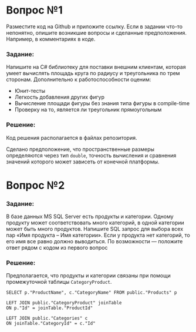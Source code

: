 # Вопрос №1

Разместите код на Github и приложите ссылку. Если в задании что-то непонятно, опишите возникшие вопросы и сделанные предположения. Например, в комментариях в коде.

### Задание:
Напишите на C# библиотеку для поставки внешним клиентам, которая умеет вычислять площадь круга по радиусу и треугольника по трем сторонам. Дополнительно к работоспособности оценим:
- Юнит-тесты
- Легкость добавления других фигур
- Вычисление площади фигуры без знания типа фигуры в compile-time
- Проверку на то, является ли треугольник прямоугольным

### Решение:
Код решения располагается в файлах репозитория. 

Сделано предположение, что пространственные размеры определяются через тип `double`, точность вычисления и сравнения значений которого может зависеть от конечной платформы.

# Вопрос №2

### Задание:

В базе данных MS SQL Server есть продукты и категории. Одному продукту может соответствовать много категорий, в одной категории может быть много продуктов. Напишите SQL запрос для выбора всех пар «Имя продукта – Имя категории». Если у продукта нет категорий, то его имя все равно должно выводиться.
По возможности — положите ответ рядом с кодом из первого вопрос


### Решение:
Предполагается, что продукты и категории связаны при помощи промежуточной таблицы `CategoryProduct`.

```
SELECT p."ProductName", c."CategoryName" FROM public."Products" p

LEFT JOIN public."CategoryProduct" joinTable 
ON p."Id" = joinTable."ProductId"

LEFT JOIN public."Categories" c
ON joinTable."CategoryId" = c."Id"
```
